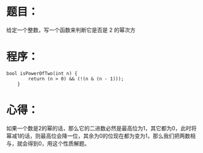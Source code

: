 # 题目：
给定一个整数，写一个函数来判断它是否是 2 的幂次方
# 程序：
~~~
bool isPowerOfTwo(int n) {
        return (n > 0) && (!(n & (n - 1)));
    }
~~~
# 心得：
如果一个数是2的幂的话，那么它的二进数必然是最高位为1，其它都为0，此时将幂减1的话，则最高位会降一位，其余为0的位现在都为变为1，那么我们把两数相与，就会得到0，用这个性质解题。
